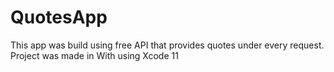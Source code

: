 # QuotesApp
This app was build using free API that provides quotes under every request. Project was made in With using Xcode 11
